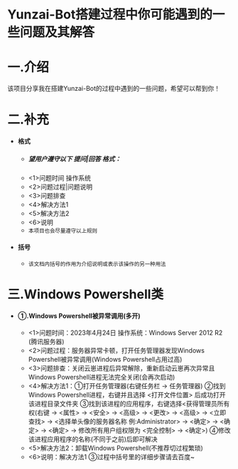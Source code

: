 # Yunzai-Bot搭建过程中你可能遇到的一些问题及其解答

# 一.介绍
该项目分享我在搭建Yunzai-Bot的过程中遇到的一些问题，希望可以帮到你！

# 二.补充
* #### 格式

    * ##### 望用户遵守以下 提问|回答 格式：
    * <1>问题时间 操作系统
    * <2>问题过程|问题说明
    * <3>问题排查
    * <4>解决方法1
    * <5>解决方法2
    * <6>说明
    * `本项目也会尽量遵守以上规则`
* #### 括号

    * `该文档内括号的作用为介绍说明或表示该操作的另一种用法`

# 三.Windows Powershell类
* #### ①.Windows Powershell被异常调用(多开)

    * <1>问题时间：2023年4月24日 操作系统：Windows Server 2012 R2 (腾讯服务器)
    * <2>问题过程：服务器异常卡顿，打开任务管理器发现Windows Powershell被异常调用(Windows Powershell占用过高)
    * <3>问题排查：关闭云崽进程后异常解除，重新启动云崽再次异常且Windows Powershell进程无法完全关闭(会再次启动)
    * <4>解决方法1：①打开任务管理器(右键任务栏 → 任务管理器)
                   ②找到Windows Powershell进程，右键并且选择 <打开文件位置> 后成功打开该进程目录文件夹
                   ③找到该进程的应用程序，右键选择<获得管理员所有权(右键 → <属性> → <安全> → <高级> → <更改> → <高级> → <立即查找> → <选择单头像的服务器名称 例:Administrator> → <确定> → <确定> → <确定> → 修改所有用户组权限为 <完全控制> → <确定>)
                   ④修改该进程应用程序的名称(不同于之前)后即可解决
    * <5>解决方法2：卸载Windows Powershell(不推荐切过程繁琐)
    * <6>说明：解决方法1 ③过程中括号里的详细步骤请去百度~
